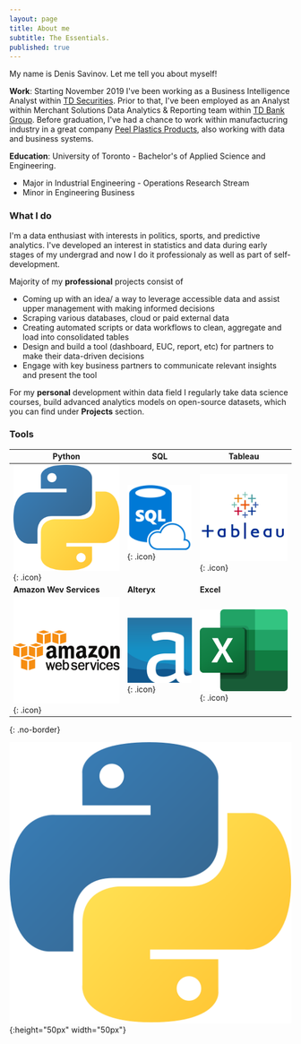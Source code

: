 ```yaml
---
layout: page
title: About me
subtitle: The Essentials.
published: true
---
```


My name is Denis Savinov. Let me tell you about myself!

**Work**: Starting November 2019 I've been working as a Business Intelligence Analyst within [TD Securities](https://en.wikipedia.org/wiki/TD_Securities). Prior to that, I've been employed as an Analyst within Merchant Solutions Data Analytics & Reporting team within [TD Bank Group](https://en.wikipedia.org/wiki/Toronto-Dominion_Bank). Before graduation, I've had a chance to work within manufactucring industry in a great company [Peel Plastics Products](http://www.peelplastics.com/company.php), also working with data and business systems. 

**Education**: University of Toronto - Bachelor's of Applied Science and Engineering.
* Major in Industrial Engineering - Operations Research Stream
* Minor in Engineering Business

### What I do 

I'm a data enthusiast with interests in politics, sports, and predictive analytics. I've developed an interest in statistics and data during early stages of my undergrad and now I do it professionaly as well as part of self-development. 

Majority of my **professional** projects consist of 
* Coming up with an idea/ a way to leverage accessible data and assist upper management with making informed decisions  
* Scraping various databases, cloud or paid external data 
* Creating automated scripts or data workflows to clean, aggregate and load into consolidated tables
* Design and build a tool (dashboard, EUC, report, etc) for partners to make their data-driven decisions
* Engage with key business partners to communicate relevant insights and present the tool 

For my **personal** development within data field I regularly take data science courses, build advanced analytics models on open-source datasets, which you can find under **Projects** section. 

### Tools

| **Python** | **SQL** | **Tableau** |
|-----|-------------------------------------------|----------------------------------------------|
| ![Python](/img/about/python.png "Python"){: .icon} | ![SQL](/img/about/sql.png "SQL"){: .icon} | ![Alteryx](/img/about/tableau.jpg "Tableau"){: .icon} |
| **Amazon Wev Services** | **Alteryx** | **Excel** |
| ![AWS](/img/about/aws.png "AWS"){: .icon} | ![AWS](/img/about/alteryx.png "AWS"){: .icon} | ![excel](/img/about/Excel.png "excel"){: .icon} |
{: .no-border}

![test image size](img/about/python.png){:height="50px" width="50px"}
